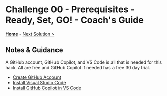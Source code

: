 # Challenge 00 - Prerequisites - Ready, Set, GO! - Coach's Guide

**[Home](./README.md)** - [Next Solution >](./Solution-01.md)

## Notes & Guidance

A GitHub account, GitHub Copilot, and VS Code is all that is needed for this hack.  All are free and GitHub Copilot if needed has a free 30 day trial.

- [Create GitHub Account](https://github.com/join)
- [Install Visual Studio Code](../../000-HowToHack/WTH-Common-Prerequisites.md#visual-studio-code)
- [Install GitHub Copilot in VS Code](https://docs.github.com/en/copilot/quickstart?tool=vscode)
  
